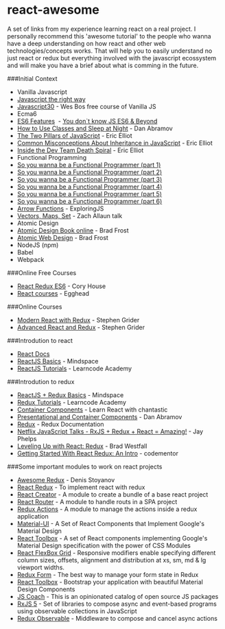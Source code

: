 # react-awesome
A set of links from my experience learning react on a real project. I personally recommend this 'awesome tutorial' to the people who wanna have a deep understanding on how react and other web technologies/concepts works. That will help you to easily understand no just react or redux but everything involved with the javascript ecossystem and will make you have a brief about what is comming in the future.

###Initial Context
 - Vanilla Javascript
  - [Javascript the right way](http://jstherightway.org/)
  - [Javascript30](https://javascript30.com/) - Wes Bos free course of Vanilla JS
 - Ecma6
  - [ES6 Features](https://github.com/lukehoban/es6features/blob/master/README.md)
  - [You don`t know JS ES6 & Beyond](https://github.com/getify/You-Dont-Know-JS/tree/master/es6%20%26%20beyond#you-dont-know-js-es6--beyond)
  - [How to Use Classes and Sleep at Night](https://medium.com/@dan_abramov/how-to-use-classes-and-sleep-at-night-9af8de78ccb4#.jatbadoh1) - Dan Abramov
  - [The Two Pillars of JavaScript](https://medium.com/javascript-scene/the-two-pillars-of-javascript-ee6f3281e7f3#.tomhosj4q) - Eric Elliot
  - [Common Misconceptions About Inheritance in JavaScript](https://medium.com/javascript-scene/common-misconceptions-about-inheritance-in-javascript-d5d9bab29b0a#.idh85yys5) - Eric Elliot
  - [Inside the Dev Team Death Spiral](https://medium.com/javascript-scene/inside-the-dev-team-death-spiral-6a7ea255467b#.awz5r90n6) - Eric Elliot
 - Functional Programming
  - [So you wanna be a Functional Programmer (part 1)](https://medium.com/@cscalfani/so-you-want-to-be-a-functional-programmer-part-1-1f15e387e536#.nq3tjj1em) 
  - [So you wanna be a Functional Programmer (part 2)](https://medium.com/@cscalfani/so-you-want-to-be-a-functional-programmer-part-2-7005682cec4a#.aaf6gcc05)
  - [So you wanna be a Functional Programmer (part 3)](https://medium.com/@cscalfani/so-you-want-to-be-a-functional-programmer-part-3-1b0fd14eb1a7#.kbrehrs19)
  - [So you wanna be a Functional Programmer (part 4)](https://medium.com/@cscalfani/so-you-want-to-be-a-functional-programmer-part-4-18fbe3ea9e49#.hzyb743by)
  - [So you wanna be a Functional Programmer (part 5)](https://medium.com/@cscalfani/so-you-want-to-be-a-functional-programmer-part-5-c70adc9cf56a#.qtet85y58)
  - [So you wanna be a Functional Programmer (part 6)](https://medium.com/@cscalfani/so-you-want-to-be-a-functional-programmer-part-6-db502830403#.bkmrbcaoa)
  - [Arrow Functions](http://exploringjs.com/es6/ch_arrow-functions.html) - ExploringJS
  - [Vectors, Maps, Set](https://www.infoq.com/presentations/julia-vectors-maps-sets) - Zach Allaun talk
 - Atomic Design
  - [Atomic Design Book online](http://atomicdesign.bradfrost.com/) - Brad Frost
  - [Atomic Web Design](http://bradfrost.com/blog/post/atomic-web-design/) - Brad Frost
 - NodeJS (npm)
 - Babel
 - Webpack

###Online Free Courses
 - [React Redux ES6](https://www.pluralsight.com/courses/react-redux-react-router-es6) - Cory House 
 - [React courses](https://egghead.io/technologies/react) - Egghead
 
###Online Courses
 - [Modern React with Redux](https://www.udemy.com/react-redux/) - Stephen Grider
 - [Advanced React and Redux](https://www.udemy.com/react-redux-tutorial/) - Stephen Grider

###Introdution to react
 - [React Docs](https://facebook.github.io/react/docs/hello-world.html)
 - [ReactJS Basics](https://www.youtube.com/playlist?list=PL55RiY5tL51oyA8euSROLjMFZbXaV7skS) - Mindspace
 - [ReactJS Tutorials](https://www.youtube.com/playlist?list=PLoYCgNOIyGABj2GQSlDRjgvXtqfDxKm5b) - Learncode Academy

###Introdution to redux
 - [ReactJS + Redux Basics](https://www.youtube.com/playlist?list=PL55RiY5tL51rrC3sh8qLiYHqUV3twEYU_) - Mindspace
 - [Redux Tutorials](https://www.youtube.com/playlist?list=PLoYCgNOIyGADILc3iUJzygCqC8Tt3bRXt) - Learncode Academy
 - [Container Components](https://medium.com/@learnreact/container-components-c0e67432e005#.wwq75q6a7) - Learn React with chantastic
 - [Presentational and Container Components](https://medium.com/@dan_abramov/smart-and-dumb-components-7ca2f9a7c7d0#.eqm0s1ky7) - Dan Abramov 
 - [Redux](http://redux.js.org/) - Redux Documentation
 - [Netflix JavaScript Talks - RxJS + Redux + React = Amazing!](https://www.youtube.com/watch?v=AslncyG8whg) - Jay Phelps
 - [Leveling Up with React: Redux](https://css-tricks.com/learning-react-redux/) - Brad Westfall
 - [Getting Started With React Redux: An Intro](https://www.codementor.io/reactjs/tutorial/intro-to-react-redux-pros) - codementor

###Some important modules to work on react projects
 - [Awesome Redux](https://github.com/xgrommx/awesome-redux) - Denis Stoyanov
 - [React Redux](https://github.com/reactjs/react-redux) - To implement react with redux
 - [React Creator](https://github.com/facebookincubator/create-react-app) - A module to create a bundle of a base react project
 - [React Router](https://github.com/ReactTraining/react-router) - A module to handle routs in a SPA project
 - [Redux Actions](https://github.com/acdlite/redux-actions) - A module to manage the actions inside a redux application
 - [Material-UI](http://www.material-ui.com) - A Set of React Components that Implement Google's Material Design
 - [React Toolbox](https://github.com/react-toolbox/react-toolbox) - A set of React components implementing Google's Material Design specification with the power of CSS Modules
 - [React FlexBox Grid](http://roylee0704.github.io/react-flexbox-grid/) - Responsive modifiers enable specifying different column sizes, offsets, alignment and distribution at xs, sm, md & lg viewport widths.
 - [Redux Form](http://redux-form.com) - The best way to manage your form state in Redux
 - [React Toolbox](http://react-toolbox.com) - Bootstrap your application with beautiful Material Design Components
 - [JS Coach](https://js.coach/react) - This is an opinionated catalog of open source JS packages
 - [RxJS 5](https://github.com/ReactiveX/RxJS) - Set of libraries to compose async and event-based programs using observable collections in JavaScript
 - [Redux Observable](https://redux-observable.js.org/) - Middleware to compose and cancel async actions
 
